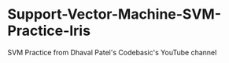 # Support-Vector-Machine-SVM-Practice-Iris
SVM Practice from Dhaval Patel's Codebasic's YouTube channel 

